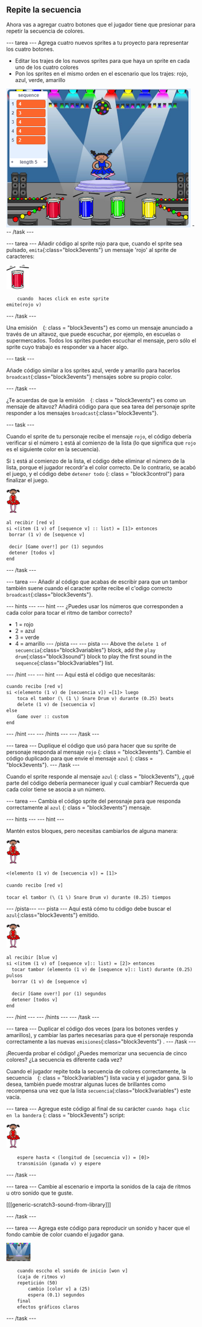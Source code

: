 ## Repite la secuencia

Ahora vas a agregar cuatro botones que el jugador tiene que presionar para repetir la secuencia de colores.

\--- tarea \--- Agrega cuatro nuevos sprites a tu proyecto para representar los cuatro botones.

+ Editar los trajes de los nuevos sprites para que haya un sprite en cada uno de los cuatro colores
+ Pon los sprites en el mismo orden en el escenario que los trajes: rojo, azul, verde, amarillo

![captura de pantalla](images/colour-drums.png) \--- /task \---

\--- tarea \--- Añadir código al sprite rojo para que, cuando el sprite sea pulsado, `emita`{:class="block3events"} un mensaje 'rojo' al sprite de caracteres:

![tambor rojo](images/red_drum.png)

```blocks3
    cuando  haces click en este sprite
emite(rojo v)
```

\--- /task \---

Una emisión ` ` {: class = "block3events"} es como un mensaje anunciado a través de un altavoz, que puede escuchar, por ejemplo, en escuelas o supermercados. Todos los sprites pueden escuchar el mensaje, pero sólo el sprite cuyo trabajo es responder va a hacer algo.

\--- task \---

Añade código similar a los sprites azul, verde y amarillo para hacerlos `broadcast`{:class="block3events"} mensajes sobre su propio color.

\--- /task \---

¿Te acuerdas de que la emisión ` ` {: class = "block3events"} es como un mensaje de altavoz? Añadirá código para que sea tarea del personaje sprite responder a los mensajes `broadcast`{:class="block3events"}.

\--- task \---

Cuando el sprite de tu personaje recibe el mensaje ` rojo `, el código debería verificar si el número ` 1 ` está al comienzo de la lista (lo que significa que ` rojo ` es el siguiente color en la secuencia).

Si `1` está al comienzo de la lista, el código debe eliminar el número de la lista, porque el jugador recordr'a el color correcto. De lo contrario, se acabó el juego, y el código debe ` detener todo ` {: class = "block3control"} para finalizar el juego.

![bailarina](images/ballerina.png)

```blocks3
al recibir [red v]
si <(item (1 v) of [sequence v] :: list) = [1]> entonces 
 borrar (1 v) de [sequence v]

 decir [Game over!] por (1) segundos
 detener [todos v]
end
```

\--- /task \---

\--- tarea \--- Añadir al código que acabas de escribir para que un tambor también suene cuando el caracter sprite recibe el c'odigo correcto `broadcast`{:class="block3events"}.

\--- hints \--- \--- hint \--- ¿Puedes usar los números que corresponden a cada color para tocar el ritmo de tambor correcto?

+ 1 = rojo
+ 2 = azul
+ 3 = verde
+ 4 = amarillo \--- /pista \--- \--- pista \--- Above the `delete 1 of secuencia`{:class="block3variables"} block, add the `play drum`{:class="block3sound"} block to play the first sound in the `sequence`{:class="block3variables"} list.

\--- /hint \--- \--- hint \--- Aquí está el código que necesitarás:

```blocks3
cuando recibo [red v]
si <(elemento (1 v) de [secuencia v]) =[1]> luego
    toca el tambor (\ (1 \) Snare Drum v) durante (0.25) beats
    delete (1 v) de [secuencia v]
else
    Game over :: custom
end

```

\--- /hint \--- \--- /hints \--- \--- /task \---

\--- tarea \--- Duplique el código que usó para hacer que su sprite de personaje responda al mensaje ` rojo ` {: class = "block3events"}. Cambie el código duplicado para que envíe el mensaje ` azul ` {: class = "block3events"}. \--- /task \---

Cuando el sprite responde al mensaje ` azul ` {: class = "block3events"}, ¿qué parte del código debería permanecer igual y cual cambiar? Recuerda que cada color tiene se asocia a un número.

\--- tarea \--- Cambia el código sprite del perosnaje para que responda correctamente al ` azul ` {: class = "block3events"} mensaje.

\--- hints \--- \--- hint \---

Mantén estos bloques, pero necesitas cambiarlos de alguna manera:

![bailarina](images/ballerina.png)

```blocks3
<(elemento (1 v) de [secuencia v]) = [1]>

cuando recibo [red v]

tocar el tambor (\ (1 \) Snare Drum v) durante (0.25) tiempos
```

\--- /pista\--- \--- pista \--- Aquí está cómo tu código debe buscar el `azul`{:class="block3events"} emitido.

![bailarina](images/ballerina.png)

```blocks3
al recibir [blue v]
si <(item (1 v) of [sequence v]:: list) = [2]> entonces 
  tocar tambor (elemento (1 v) de [sequence v]:: list) durante (0.25) pulsos
  borrar (1 v) de [sequence v]

  decir [Game over!] por (1) segundos
  detener [todos v]
end
```

\--- /hint \--- \--- /hints \--- \--- /task \---

\--- tarea \--- Duplicar el código dos veces (para los botones verdes y amarillos), y cambiar las partes necesarias para que el personaje responda correctamente a las nuevas `emisiones`{:class="block3events"} . \--- /task \---

¡Recuerda probar el código! ¿Puedes memorizar una secuencia de cinco colores? ¿La secuencia es diferente cada vez?

Cuando el jugador repite toda la secuencia de colores correctamente, la secuencia ` ` {: class = "block3variables"} lista vacia y el jugador gana. Si lo desea, también puede mostrar algunas luces de brillantes como recompensa una vez que la lista `secuencia`{:class="block3variables"} este vacía.

\--- tarea \--- Agregue este código al final de su carácter ` cuando haga clic en la bandera ` {: class = "block3events"} script:

![bailarina](images/ballerina.png)

```blocks3
    espere hasta < (longitud de [secuencia v]) = [0]>
    transmisión (ganada v) y espere
```

\--- /task \---

\--- tarea \--- Cambie al escenario e importa la sonidos de la caja de ritmos ` ` u otro sonido que te guste.

[[[generic-scratch3-sound-from-library]]]

\--- /task \---

\--- tarea \--- Agrega este código para reproducir un sonido y hacer que el fondo cambie de color cuando el jugador gana.

![bailarina](images/stage.png)

```blocks3
    cuando esccho el sonido de inicio [won v]
    (caja de ritmos v)
    repetición (50)
        cambio [color v] a (25)
        espera (0.1) segundos
    final
    efectos gráficos claros
```

\--- /task \---